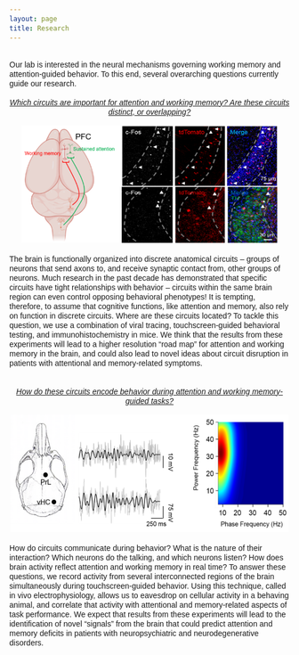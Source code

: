 ```yaml
---
layout: page
title: Research
---
```

<br>
<div style="text-align:left"><span style="font-family: 'Arial';">Our lab is interested in the neural mechanisms governing working memory and attention-guided behavior. To this end, several overarching questions currently guide our research.</span></div>
<br>
<div style="text-align:center"><span style="font-family: 'Arial';"><i><u>Which circuits are important for attention and working memory? Are these circuits distinct, or overlapping?</u></i></span></div><br>
<div style="text-align:center"><img src="/Brain_Schematic.png" width="180" height="210"><img src="/Histology.png" width = "280" height="210"></div><br>
<div style="text-align:left"><span style="font-family: 'Arial';">The brain is functionally organized into discrete anatomical circuits – groups of neurons that send axons to, and receive synaptic contact from, other groups of neurons. Much research in the past decade has demonstrated that specific circuits have tight relationships with behavior – circuits within the same brain region can even control opposing behavioral phenotypes! It is tempting, therefore, to assume that cognitive functions, like attention and memory, also rely on function in discrete circuits. Where are these circuits located? To tackle this question, we use a combination of viral tracing, touchscreen-guided behavioral testing, and immunohistochemistry in mice. We think that the results from these experiments will lead to a higher resolution “road map” for attention and working memory in the brain, and could also lead to novel ideas about circuit disruption in patients with attentional and memory-related symptoms.</span></div>
<br><br>
<div style="text-align:center"><span style="font-family: 'Arial';"><i><u>How do these circuits encode behavior during attention and working memory-guided tasks?</u></i></span></div><br>
<div style="text-align:center"><img src="/images/Picture1.png" width="500" height="210"></div><br>
<div style="text-align:left"><span style="font-family: 'Arial';">How do circuits communicate during behavior? What is the nature of their interaction? Which neurons do the talking, and which neurons listen? How does brain activity reflect attention and working memory in real time? To answer these questions, we record activity from several interconnected regions of the brain simultaneously during touchscreen-guided behavior. Using this technique, called in vivo electrophysiology, allows us to eavesdrop on cellular activity in a behaving animal, and correlate that activity with attentional and memory-related aspects of task performance. We expect that results from these experiments will lead to the identification of novel “signals” from the brain that could predict attention and memory deficits in patients with neuropsychiatric and neurodegenerative disorders.</span></div>
